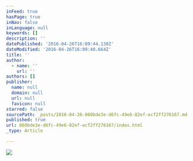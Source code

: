 ```yaml
---
inFeed: true
hasPage: true
inNav: false
inLanguage: null
keywords: []
description: ''
datePublished: '2016-04-26T16:09:44.130Z'
dateModified: '2016-04-26T16:09:40.664Z'
title: ''
author:
  - name: ''
    url: ''
authors: []
publisher:
  name: null
  domain: null
  url: null
  favicon: null
starred: false
sourcePath: _posts/2016-04-26-860bde3e-d6fc-49e6-82ef-ecf2ff276167.md
published: true
url: 860bde3e-d6fc-49e6-82ef-ecf2ff276167/index.html
_type: Article

---
```

![](https://the-grid-user-content.s3-us-west-2.amazonaws.com/a0d7fdea-0772-4e74-91d4-2d6bcb67bba6.jpg)